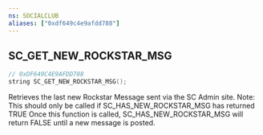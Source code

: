 ```yaml
---
ns: SOCIALCLUB
aliases: ["0xdf649c4e9afdd788"]
---
```

## SC_GET_NEW_ROCKSTAR_MSG

```c
// 0xDF649C4E9AFDD788
string SC_GET_NEW_ROCKSTAR_MSG();
```

Retrieves the last new Rockstar Message sent via the SC Admin site. Note: This should only be called if SC_HAS_NEW_ROCKSTAR_MSG has returned TRUE Once this function is called, SC_HAS_NEW_ROCKSTAR_MSG will return FALSE until a new message is posted.

